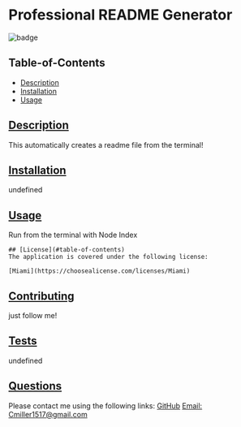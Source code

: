 # Professional README Generator
  
  ![badge](https://img.shields.io/badge/license-Miami-blue)
    
  ## Table-of-Contents
  * [Description](#description)
  * [Installation](#installation)
  * [Usage](#usage)

  ## [Description](#table-of-contents)
  This automatically creates a readme file from the terminal!
  ## [Installation](#table-of-contents)
  undefined
  ## [Usage](#table-of-contents)
  Run from the terminal with Node Index
  
  
    ## [License](#table-of-contents)
    The application is covered under the following license:
    
    [Miami](https://choosealicense.com/licenses/Miami)
      
      
  ## [Contributing](#table-of-contents)
  just follow me!
  ## [Tests](#table-of-contents)
  undefined
  ## [Questions](#table-of-contents)
  Please contact me using the following links:
  [GitHub](https://github.com/Cmiller1517)
  [Email: Cmiller1517@gmail.com](mailto:Cmiller1517@gmail.com)
